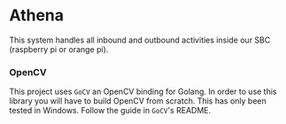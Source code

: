 # Athena
This system handles all inbound and outbound activities inside our SBC (raspberry pi or orange pi).

### OpenCV
This project uses `GoCV` an OpenCV binding for Golang. In order to use this library you will have to build OpenCV from scratch. This has only been tested in Windows. Follow the guide in `GoCV`'s README.

